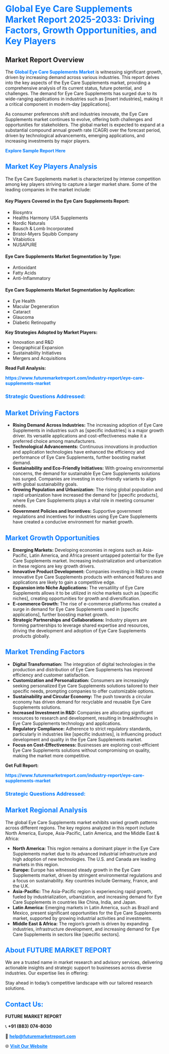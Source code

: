 <h1 style="color: #007BFF;">Global Eye Care Supplements Market Report 2025-2033: Driving Factors, Growth Opportunities, and Key Players</h1>

<section id="overview">
<h2>Market Report Overview</h2>
<p>The <a href="https://www.futuremarketreport.com/industry-report/eye-care-supplements-market" style="color: #007BFF; text-decoration: none;"><strong>Global Eye Care Supplements Market</strong></a> is witnessing significant growth, driven by increasing demand across various industries. This report delves into the key aspects of the Eye Care Supplements market, providing a comprehensive analysis of its current status, future potential, and challenges. The demand for Eye Care Supplements has surged due to its wide-ranging applications in industries such as [insert industries], making it a critical component in modern-day [applications].</p>
<p>As consumer preferences shift and industries innovate, the Eye Care Supplements market continues to evolve, offering both challenges and opportunities for stakeholders. The global market is expected to expand at a substantial compound annual growth rate (CAGR) over the forecast period, driven by technological advancements, emerging applications, and increasing investments by major players.</p>
</section>

<section id="overview">
<p><a href="https://www.futuremarketreport.com/request-sample/reportId=77086" style="color: #007BFF; text-decoration: none;"><strong>Explore Sample Report Here</strong></a></p>
</section>

<section id="key-players">
<h2 style="color: #007BFF;">Market Key Players Analysis</h2>
<p>The Eye Care Supplements market is characterized by intense competition among key players striving to capture a larger market share. Some of the leading companies in the market include:</p>
<h4>Key Players Covered in the Eye Care Supplements Report:</h4>
<ul><li>Biosyntrx</li><li>Healths Harmony USA Supplements</li><li>Nordic Naturals</li><li>Bausch &amp; Lomb Incorporated</li><li>Bristol-Myers Squibb Company</li><li>Vitabiotics</li><li>NUSAPURE</li></ul>
<h4>Eye Care Supplements Market Segmentation by Type:</h4>
<ul><li>Antioxidant</li><li>Fatty Acids</li><li>Anti-Inflammatory</li></ul>

<h4>Eye Care Supplements Market Segmentation by Application:</h4>
<ul><li>Eye Health</li><li>Macular Degeneration</li><li>Cataract</li><li>Glaucoma</li><li>Diabetic Retinopathy</li></ul>
<p><strong>Key Strategies Adopted by Market Players:</strong></p>
<ul>
<li>Innovation and R&D</li>
<li>Geographical Expansion</li>
<li>Sustainability Initiatives</li>
<li>Mergers and Acquisitions</li>
</ul>
</section>

<section>
<p><strong>Read Full Analysis: </strong></p><a href="https://www.futuremarketreport.com/industry-report/eye-care-supplements-market" style="color: #007BFF; text-decoration: none;"><strong>https://www.futuremarketreport.com/industry-report/eye-care-supplements-market</strong></a>
<h3 style="color: #007BFF;">Strategic Questions Addressed:</h3>
</section>

<section id="driving-factors">
<h2 style="color: #007BFF;">Market Driving Factors</h2>
<ul>
<li><strong>Rising Demand Across Industries:</strong> The increasing adoption of Eye Care Supplements in industries such as [specific industries] is a major growth driver. Its versatile applications and cost-effectiveness make it a preferred choice among manufacturers.</li>
<li><strong>Technological Advancements:</strong> Continuous innovations in production and application technologies have enhanced the efficiency and performance of Eye Care Supplements, further boosting market demand.</li>
<li><strong>Sustainability and Eco-Friendly Initiatives:</strong> With growing environmental concerns, the demand for sustainable Eye Care Supplements solutions has surged. Companies are investing in eco-friendly variants to align with global sustainability goals.</li>
<li><strong>Growing Population and Urbanization:</strong> The rising global population and rapid urbanization have increased the demand for [specific products], where Eye Care Supplements plays a vital role in meeting consumer needs.</li>
<li><strong>Government Policies and Incentives:</strong> Supportive government regulations and incentives for industries using Eye Care Supplements have created a conducive environment for market growth.</li>
</ul>
</section>

<section id="growth-opportunities">
<h2 style="color: #007BFF;">Market Growth Opportunities</h2>
<ul>
<li><strong>Emerging Markets:</strong> Developing economies in regions such as Asia-Pacific, Latin America, and Africa present untapped potential for the Eye Care Supplements market. Increasing industrialization and urbanization in these regions are key growth drivers.</li>
<li><strong>Innovative Product Development:</strong> Companies investing in R&D to create innovative Eye Care Supplements products with enhanced features and applications are likely to gain a competitive edge.</li>
<li><strong>Expansion into Niche Applications:</strong> The versatility of Eye Care Supplements allows it to be utilized in niche markets such as [specific niches], creating opportunities for growth and diversification.</li>
<li><strong>E-commerce Growth:</strong> The rise of e-commerce platforms has created a surge in demand for Eye Care Supplements used in [specific applications], further boosting market growth.</li>
<li><strong>Strategic Partnerships and Collaborations:</strong> Industry players are forming partnerships to leverage shared expertise and resources, driving the development and adoption of Eye Care Supplements products globally.</li>
</ul>
</section>

<section id="trending-factors">
<h2 style="color: #007BFF;">Market Trending Factors</h2>
<ul>
<li><strong>Digital Transformation:</strong> The integration of digital technologies in the production and distribution of Eye Care Supplements has improved efficiency and customer satisfaction.</li>
<li><strong>Customization and Personalization:</strong> Consumers are increasingly seeking personalized Eye Care Supplements solutions tailored to their specific needs, prompting companies to offer customizable options.</li>
<li><strong>Sustainability and Circular Economy:</strong> The push towards a circular economy has driven demand for recyclable and reusable Eye Care Supplements solutions.</li>
<li><strong>Increased Investment in R&D:</strong> Companies are allocating significant resources to research and development, resulting in breakthroughs in Eye Care Supplements technology and applications.</li>
<li><strong>Regulatory Compliance:</strong> Adherence to strict regulatory standards, particularly in industries like [specific industries], is influencing product development and quality in the Eye Care Supplements market.</li>
<li><strong>Focus on Cost-Effectiveness:</strong> Businesses are exploring cost-efficient Eye Care Supplements solutions without compromising on quality, making the market more competitive.</li>
</ul>
</section>

<section>
<p><strong>Get Full Report: </strong></p><a href="https://www.futuremarketreport.com/industry-report/eye-care-supplements-market" style="color: #007BFF; text-decoration: none;"><strong>https://www.futuremarketreport.com/industry-report/eye-care-supplements-market</strong></a>
<h3 style="color: #007BFF;">Strategic Questions Addressed:</h3>
</section>


<section id="regional-analysis">
<h2 style="color: #007BFF;">Market Regional Analysis</h2>
<p>The global Eye Care Supplements market exhibits varied growth patterns across different regions. The key regions analyzed in this report include North America, Europe, Asia-Pacific, Latin America, and the Middle East & Africa:</p>
<ul>
<li><strong>North America:</strong> This region remains a dominant player in the Eye Care Supplements market due to its advanced industrial infrastructure and high adoption of new technologies. The U.S. and Canada are leading markets in this region.</li>
<li><strong>Europe:</strong> Europe has witnessed steady growth in the Eye Care Supplements market, driven by stringent environmental regulations and a focus on sustainability. Key countries include Germany, France, and the U.K.</li>
<li><strong>Asia-Pacific:</strong> The Asia-Pacific region is experiencing rapid growth, fueled by industrialization, urbanization, and increasing demand for Eye Care Supplements in countries like China, India, and Japan.</li>
<li><strong>Latin America:</strong> Emerging markets in Latin America, such as Brazil and Mexico, present significant opportunities for the Eye Care Supplements market, supported by growing industrial activities and investments.</li>
<li><strong>Middle East & Africa:</strong> The region’s growth is driven by expanding industries, infrastructure development, and increasing demand for Eye Care Supplements in sectors like [specific sectors].</li>
</ul>
</section>

<footer>
<h2 style="color: #007BFF;">About FUTURE MARKET REPORT</h2>
<p>We are a trusted name in market research and advisory services, delivering actionable insights and strategic support to businesses across diverse industries. Our expertise lies in offering:</p>

<p>Stay ahead in today’s competitive landscape with our tailored research solutions.</p>

<h2 style="color: #007BFF;">Contact Us:</h2>
<p><strong>FUTURE MARKET REPORT</strong></p>
<p>📞 <strong>+91 (883) 074-8030</strong></p>
<p>📧 <strong><a href="mailto:help@futuremarketreport.com" style="color: #007BFF;">help@futuremarketreport.com</a></strong></p>
<p>🌐 <strong><a href="https://www.futuremarketreport.com/" style="color: #007BFF;">Visit Our Website</a></strong></p>
</footer>